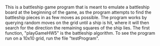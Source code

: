 This is a battleship game program that is meant to emulate a battleship board at the beginning of the game, as the program attempts to find the battleship pieces in as few moves as possible. The program works by querying random moves on the grid until a ship is hit, where it will then search for the direction the remaining squares of the ship lies. The first function, "playGameHW5" is the battleship algorithm. To see the program run on a 10x10 grid, run the file "testProgram".
